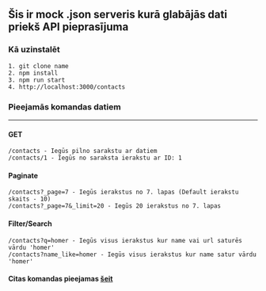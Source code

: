 ## Šis ir mock .json serveris kurā glabājās dati priekš API pieprasījuma

### Kā uzinstalēt

```
1. git clone name
2. npm install
3. npm run start
4. http://localhost:3000/contacts
```

### Pieejamās komandas datiem

___

#### GET

```
/contacts - Iegūs pilno sarakstu ar datiem
/contacts/1 - Iegūs no saraksta ierakstu ar ID: 1
```

#### Paginate

```
/contacts?_page=7 - Iegūs ierakstus no 7. lapas (Default ierakstu skaits - 10)
/contacts?_page=7&_limit=20 - Iegūs 20 ierakstus no 7. lapas
```

#### Filter/Search

```
/contacts?q=homer - Iegūs visus ierakstus kur name vai url saturēs vārdu 'homer'
/contacts?name_like=homer - Iegūs visus ierakstus kur name satur vārdu 'homer'
```

#### Citas komandas pieejamas [šeit](https://github.com/typicode/json-server)
